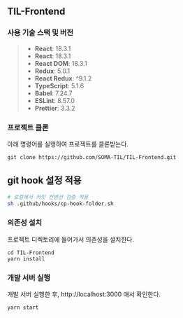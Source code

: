 ## TIL-Frontend

### 사용 기술 스택 및 버전

> - **React**: 18.3.1
> - **React**: 18.3.1
> - **React DOM**: 18.3.1
> - **Redux**: 5.0.1
> - **React Redux**: ^9.1.2
> - **TypeScript**: 5.1.6
> - **Babel**: 7.24.7
> - **ESLint**: 8.57.0
> - **Prettier**: 3.3.2

### 프로젝트 클론

아래 명령어를 실행하여 프로젝트를 클론받는다.

```
git clone https://github.com/SOMA-TIL/TIL-Frontend.git
```

## git hook 설정 적용
```bash
# 로컬에서 커밋 컨벤션 검증 적용
sh .github/hooks/cp-hook-folder.sh
```

### 의존성 설치

프로젝트 디렉토리에 들어가서 의존성을 설치한다.

```
cd TIL-Frontend
yarn install
```

### 개발 서버 실행

개발 서버 실행한 후,
http://localhost:3000 애서 확인한다.

```
yarn start
```
